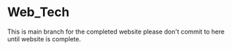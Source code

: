 # Web_Tech

This is main branch for the completed website please don't commit to here until website is complete. 
